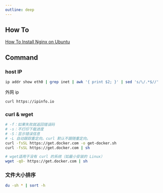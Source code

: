 ```yaml
---
outline: deep
---
```


## How To

[How To Install Nginx on Ubuntu](https://www.digitalocean.com/community/tutorials/how-to-install-nginx-on-ubuntu-22-04)

## Command

### host IP

```sh
ip addr show eth0 | grep inet | awk '{ print $2; }' | sed 's/\/.*$//'
```

外网 ip

```sh
curl https://ipinfo.io
```

### curl & wget

```sh
# -f：如果失败就返回错误码
# -s：不打印下载进度
# -S：显示错误信息
# -L 自动跟踪重定向。curl 默认不跟随重定向。
curl -fsSL https://get.docker.com -o get-docker.sh
curl -fsSL https://get.docker.com | sh

# wget适用于没有 curl 的系统（如最小安装的 Linux）
wget -qO- https://get.docker.com | sh
```

### 文件大小排序

```sh
du -sh * | sort -h
```

